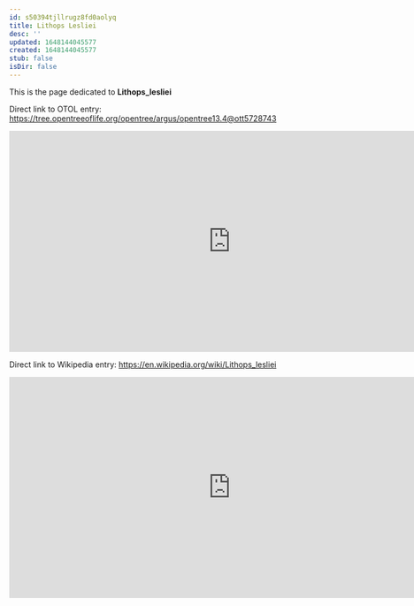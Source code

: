 ```yaml
---
id: s50394tjllrugz8fd0aolyq
title: Lithops Lesliei
desc: ''
updated: 1648144045577
created: 1648144045577
stub: false
isDir: false
---
```

This is the page dedicated to **Lithops_lesliei**


Direct link to OTOL entry: https://tree.opentreeoflife.org/opentree/argus/opentree13.4@ott5728743



<html>
    <body>
    <iframe src="https://tree.opentreeoflife.org/opentree/argus/opentree13.4@ott5728743"
    width="800" height="400" frameborder="0" allowfullscreen> </iframe>
    </body>
</html>
    


Direct link to Wikipedia entry: https://en.wikipedia.org/wiki/Lithops_lesliei



<html>
    <body>
    <iframe src="https://en.wikipedia.org/wiki/Lithops_lesliei"
    width="800" height="400" frameborder="0" allowfullscreen> </iframe>
    </body>
</html>
    
